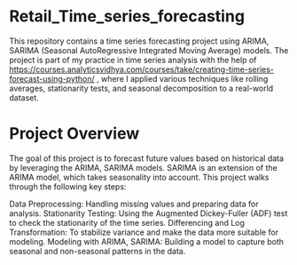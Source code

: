 # Retail_Time_series_forecasting
This repository contains a time series forecasting project using ARIMA, SARIMA (Seasonal AutoRegressive Integrated Moving Average) models. The project is part of my practice in time series analysis with the help of https://courses.analyticsvidhya.com/courses/take/creating-time-series-forecast-using-python/ , where I applied various techniques like rolling averages, stationarity tests, and seasonal decomposition to a real-world dataset.

# Project Overview
The goal of this project is to forecast future values based on historical data by leveraging the ARIMA, SARIMA models. SARIMA is an extension of the ARIMA model, which takes seasonality into account. This project walks through the following key steps:

Data Preprocessing: Handling missing values and preparing data for analysis.
Stationarity Testing: Using the Augmented Dickey-Fuller (ADF) test to check the stationarity of the time series.
Differencing and Log Transformation: To stabilize variance and make the data more suitable for modeling.
Modeling with ARIMA, SARIMA: Building a model to capture both seasonal and non-seasonal patterns in the data.
